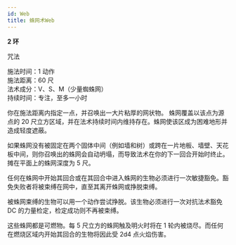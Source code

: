 ```yaml
---
id: Web
title: 蛛网术Web
---
```


**2 环**

咒法

施法时间：1 动作  
施法距离：60 尺  
法术成分：V、S、M（少量蜘蛛网）  
持续时间：专注，至多一小时

你在施法距离内指定一点，并召唤出一大片粘厚的网状物。
蛛网覆盖以该点为源点的 20 尺立方区域，并在法术持续时间内维持存在。蛛网使该区成为困难地形并造成轻度遮蔽。

如果蛛网没有被固定在两个固体中间（例如墙和树）或跨在一片地板、墙壁、天花板中间，则你召唤出的蛛网会自动坍塌，而导致法术在你的下一回合开始时终止。摊在平面上的蛛网深度为 5 尺。

任何在蛛网中开始其回合或在其回合中进入蛛网的生物必须进行一次敏捷豁免。豁免失败者将被束缚在网中，直至其离开蛛网或挣脱束缚。

被蛛网束缚的生物可以用一个动作尝试挣脱。该生物必须进行一次对抗法术豁免 DC 的力量检定，检定成功则不再被束缚。

这些蛛网都是可燃物。每 5 尺立方的蛛网触及明火时将在
1 轮内被烧尽。而任何在燃烧区域内开始其回合的生物将因此受 2d4 点火焰伤害。
